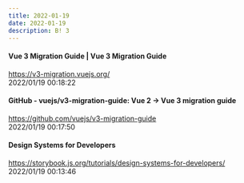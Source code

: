 ```yaml
---
title: 2022-01-19
date: 2022-01-19
description: B! 3
---
```


#### Vue 3 Migration Guide | Vue 3 Migration Guide
https://v3-migration.vuejs.org/<br>
2022/01/19 00:18:22<br>


#### GitHub - vuejs/v3-migration-guide: Vue 2 -&gt; Vue 3 migration guide
https://github.com/vuejs/v3-migration-guide<br>
2022/01/19 00:17:50<br>


#### Design Systems for Developers
https://storybook.js.org/tutorials/design-systems-for-developers/<br>
2022/01/19 00:13:46<br>


